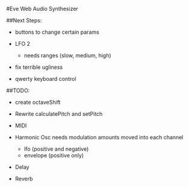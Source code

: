 #Eve Web Audio Synthesizer

##Next Steps:
* buttons to change certain params

* LFO 2
  * needs ranges (slow, medium, high)

* fix terrible ugliness

* qwerty keyboard control


##TODO:
* create octaveShift

* Rewrite calculatePitch and setPitch

* MIDI

* Harmonic Osc needs modulation amounts moved into each channel
  * lfo (positive and negative)
  * envelope (positive only)

* Delay

* Reverb
